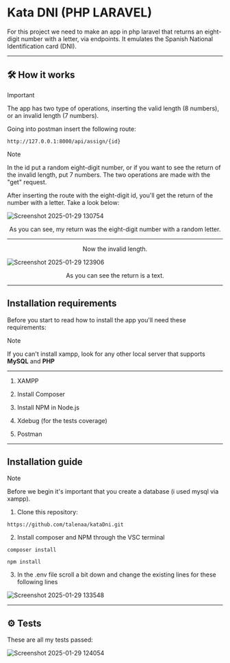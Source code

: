 # Kata DNI (PHP LARAVEL)

For this project we need to make an app in php laravel that returns an eight-digit number with a letter, via endpoints. It emulates the Spanish National Identification card (DNI).
***

## 🛠️ How it works
>[!IMPORTANT]
>The app has two type of operations, inserting the valid length (8 numbers), or an invalid length (7 numbers).

Going into postman insert the following route:
```
http://127.0.0.1:8000/api/assign/{id}
```
>[!NOTE]
>In the id put a random eight-digit number, or if you want to see the return of the invalid length, put 7 numbers. The two operations are made with the "get" request.

After inserting the route with the eight-digit id, you'll get the return of the number with a letter. Take a look below:

![Screenshot 2025-01-29 130754](https://github.com/user-attachments/assets/04fbe663-848e-4896-a181-130a1e9a7edc)

<p align="center">
  As you can see, my return was the eight-digit number with a random letter.
</p>

***

<p align="center">
  Now the invalid length.
</p>

![Screenshot 2025-01-29 123906](https://github.com/user-attachments/assets/13c81b31-1076-45b8-adda-7c2d51684d98)

<p align="center">
  As you can see the return is a text.
</p>

***
## Installation requirements
Before you start to read how to install the app you'll need these requirements:
>[!NOTE]
>If you can't install xampp, look for any other local server that supports **MySQL** and **PHP**
***

1. XAMPP

2. Install Composer

3. Install NPM in Node.js

4. Xdebug (for the tests coverage)

5. Postman
***

## Installation guide
>[!NOTE]
>Before we begin it's important that you create a database (i used mysql via xampp).

1. Clone this repository:
```
https://github.com/talenaa/kataDni.git
```

2. Install composer and NPM through the VSC terminal
```
composer install
```
```
npm install
```

3. In the .env file scroll a bit down and change the existing lines for these following lines

![Screenshot 2025-01-29 133548](https://github.com/user-attachments/assets/bb919b6c-e079-4b05-949b-8b54ac26e06e)

***

## ⚙️ Tests

These are all my tests passed:

![Screenshot 2025-01-29 124054](https://github.com/user-attachments/assets/c3f66876-16a1-4a28-8e82-38f8aab739e5)
